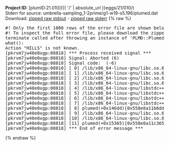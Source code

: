 **Project ID:** [plumID:21.010]({{ '/' | absolute_url }}eggs/21/010/)  
Stderr for source:  umbrella-sampling_1-2prime/g1-w19-s5.196/plumed.dat   
Download: [zipped raw stdout](plumed.dat.plumed.stdout.txt.zip) - [zipped raw stderr](plumed.dat.plumed.stderr.txt.zip) 
{% raw %}
<pre>
#! Only the first 1000 rows of the error file are shown below
#! To inspect the full error file, please download the zipped raw stderr file above
terminate called after throwing an instance of 'PLMD::Plumed::Exception'
what():
Action "HILLS" is not known.
[pkrvm7jw40e0xgp:08818] *** Process received signal ***
[pkrvm7jw40e0xgp:08818] Signal: Aborted (6)
[pkrvm7jw40e0xgp:08818] Signal code:  (-6)
[pkrvm7jw40e0xgp:08818] [ 0] /lib/x86_64-linux-gnu/libc.so.6(+0x45330)[0x7fc49e045330]
[pkrvm7jw40e0xgp:08818] [ 1] /lib/x86_64-linux-gnu/libc.so.6(pthread_kill+0x11c)[0x7fc49e09eb2c]
[pkrvm7jw40e0xgp:08818] [ 2] /lib/x86_64-linux-gnu/libc.so.6(gsignal+0x1e)[0x7fc49e04527e]
[pkrvm7jw40e0xgp:08818] [ 3] /lib/x86_64-linux-gnu/libc.so.6(abort+0xdf)[0x7fc49e0288ff]
[pkrvm7jw40e0xgp:08818] [ 4] /lib/x86_64-linux-gnu/libstdc++.so.6(+0xa5ff5)[0x7fc49e4a5ff5]
[pkrvm7jw40e0xgp:08818] [ 5] /lib/x86_64-linux-gnu/libstdc++.so.6(+0xbb0da)[0x7fc49e4bb0da]
[pkrvm7jw40e0xgp:08818] [ 6] /lib/x86_64-linux-gnu/libstdc++.so.6(_ZSt10unexpectedv+0x0)[0x7fc49e4a5a55]
[pkrvm7jw40e0xgp:08818] [ 7] /lib/x86_64-linux-gnu/libstdc++.so.6(+0xa5a6f)[0x7fc49e4a5a6f]
[pkrvm7jw40e0xgp:08818] [ 8] plumed(+0x146dd)[0x558e8a11b6dd]
[pkrvm7jw40e0xgp:08818] [ 9] /lib/x86_64-linux-gnu/libc.so.6(+0x2a1ca)[0x7fc49e02a1ca]
[pkrvm7jw40e0xgp:08818] [10] /lib/x86_64-linux-gnu/libc.so.6(__libc_start_main+0x8b)[0x7fc49e02a28b]
[pkrvm7jw40e0xgp:08818] [11] plumed(+0x15365)[0x558e8a11c365]
[pkrvm7jw40e0xgp:08818] *** End of error message ***
</pre>
{% endraw %}
